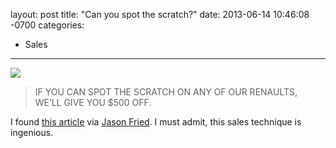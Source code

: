 layout: post
title:  "Can you spot the scratch?"
date:   2013-06-14 10:46:08 -0700
categories:
  - Sales
---

  ![](/attachments/7f6cc6650bd5a9bba5b230ab6aede216/image.png) 

 > 
 > 
 > 
 > IF YOU CAN SPOT THE SCRATCH ON ANY OF OUR RENAULTS, WE’LL GIVE YOU $500 OFF.

 I found  [this article](http://www.predatorythinking.com/scratch/)  via  [Jason Fried](https://twitter.com/jasonfried/status/345571220156198913). I must admit, this sales technique is ingenious. 
